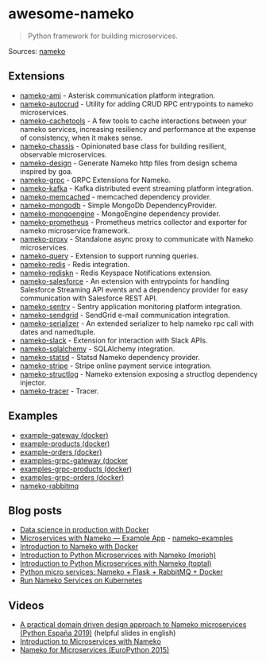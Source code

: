 # awesome-nameko

> Python framework for building microservices.

Sources: [nameko](https://github.com/nameko/nameko)

## Extensions

- [nameko-ami](https://github.com/litnimax/nameko-ami) - Asterisk communication platform integration.
- [nameko-autocrud](https://github.com/timbu/nameko-autocrud) - Utility for adding CRUD RPC entrypoints to nameko microservices.
- [nameko-cachetools](https://github.com/santiycr/nameko-cachetools) - A few tools to cache interactions between your nameko services, increasing resiliency and performance at the expense of consistency, when it makes sense.
- [nameko-chassis](https://github.com/Emplocity/nameko-chassis) - Opinionated base class for building resilient, observable microservices.
- [nameko-design](https://github.com/yukinagae/nameko-design) - Generate Nameko http files from design schema inspired by goa.
- [nameko-grpc](https://github.com/nameko/nameko-grpc) -  GRPC Extensions for Nameko.
- [nameko-kafka](https://github.com/ketgo/nameko-kafka) -  Kafka distributed event streaming platform integration.
- [nameko-memcached](https://github.com/frisellcpl/nameko-memcached) - memcached dependency provider.
- [nameko-mongodb](https://github.com/alexshin/nameko-mongodb) - Simple MongoDb DependencyProvider.
- [nameko-mongoengine](https://github.com/ketgo/nameko-mongoengine) - MongoEngine dependency provider.
- [nameko-prometheus](https://github.com/emplocity/nameko-prometheus) - Prometheus metrics collector and exporter for nameko microservice framework.
- [nameko-proxy](https://github.com/fraglab/nameko-proxy) - Standalone async proxy to communicate with Nameko microservices.
- [nameko-query](https://github.com/kundo/nameko-query) - Extension to support running queries.
- [nameko-redis](https://github.com/etataurov/nameko-redis) - Redis integration.
- [nameko-rediskn](https://github.com/sohonetlabs/nameko-rediskn) - Redis Keyspace Notifications extension.
- [nameko-salesforce](https://github.com/nameko/nameko-salesforce) - An extension with entrypoints for handling Salesforce Streaming API events and a dependency provider for easy communication with Salesforce REST API.
- [nameko-sentry](https://github.com/nameko/nameko-sentry) - Sentry application monitoring platform integration.
- [nameko-sendgrid](https://github.com/invictuscapital/nameko-sendgrid) - SendGrid e-mail communication integration.
- [nameko-serializer](https://github.com/Yupeek/nameko-serializer) - An extended serializer to help nameko rpc call with dates and namedtuple.
- [nameko-slack](https://github.com/iky/nameko-slack) - Extension for interaction with Slack APIs.
- [nameko-sqlalchemy](https://github.com/nameko/nameko-sqlalchemy) - SQLAlchemy integration.
- [nameko-statsd](https://github.com/sohonetlabs/nameko-statsd) - Statsd Nameko dependency provider.
- [nameko-stripe](https://github.com/marcuspen/nameko-stripe) - Stripe online payment service integration.
- [nameko-structlog](https://github.com/tyler46/nameko-structlog) - Nameko extension exposing a structlog dependency injector.
- [nameko-tracer](https://github.com/nameko/nameko-tracer) - Tracer.

## Examples

- [example-gateway (docker)](https://hub.docker.com/r/nameko/nameko-example-gateway)
- [example-products (docker)](https://hub.docker.com/r/nameko/nameko-example-products)
- [example-orders (docker)](https://hub.docker.com/r/nameko/nameko-example-orders)
- [examples-grpc-gateway (docker](https://hub.docker.com/r/nameko/nameko-examples-grpc-gateway)
- [examples-grpc-products (docker)](https://hub.docker.com/r/nameko/nameko-examples-grpc-products)
- [examples-grpc-orders (docker)](https://hub.docker.com/r/nameko/nameko-examples-grpc-orders)
- [nameko-rabbitmq](https://hub.docker.com/r/nameko/nameko-rabbitmq)

## Blog posts

- [Data science in production with Docker](https://medium.com/@gijswobben/data-science-in-production-with-docker-b6673231677a)
- [Microservices with Nameko — Example App](https://medium.com/@JakubBorys/microservices-with-nameko-example-app-de45d50b3c5e) - [nameko-examples](https://github.com/nameko/nameko-examples)
- [Introduction to Nameko with Docker](https://max6log.wordpress.com/2017/04/23/introduction-to-nameko-with-docker/)
- [Introduction to Python Microservices with Nameko (morioh)](https://morioh.com/p/64fd8227f38d)
- [Introduction to Python Microservices with Nameko (toptal)](https://www.toptal.com/python/introduction-python-microservices-nameko)
- [Python micro services: Nameko + Flask + RabbitMQ + Docker](https://medium.com/@alvaropaconeto/python-micro-services-nameko-flash-rabbitmq-docker-f85339abf42a)
- [Run Nameko Services on Kubernetes](https://medium.com/@JakubBorys/run-nameko-services-on-kubernetes-c4db3a863f05)

## Videos

- [A practical domain driven design approach to Nameko microservices (Python España 2019)](https://www.youtube.com/watch?v=4O4jo56fgXE) (helpful slides in english)
- [Introduction to Microservices with Nameko](https://www.youtube.com/watch?v=0ih4SBxCL3I)
- [Nameko for Microservices (EuroPython 2015)](https://www.youtube.com/watch?v=S-utpUpaGqQ)
